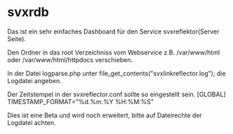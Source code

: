 # svxrdb

Das ist ein sehr einfaches Dashboard für den Service svxreflektor(Server Seite).

Den Ordner in das root Verzeichniss vom Webservice z.B. /var/www/html oder /var/www/html/httpdocs verschieben.

In der Datei logparse.php unter 
file_get_contents("svxlinkreflector.log");
die Logdatei angeben.

Der Zeitstempel in der svxreflector.conf sollte so eingestellt sein.
[GLOBAL]
TIMESTAMP_FORMAT="%d.%m.%Y %H:%M:%S"

Dies ist eine Beta und wird noch erweitert, bitte auf Dateirechte der Logdatei achten.
